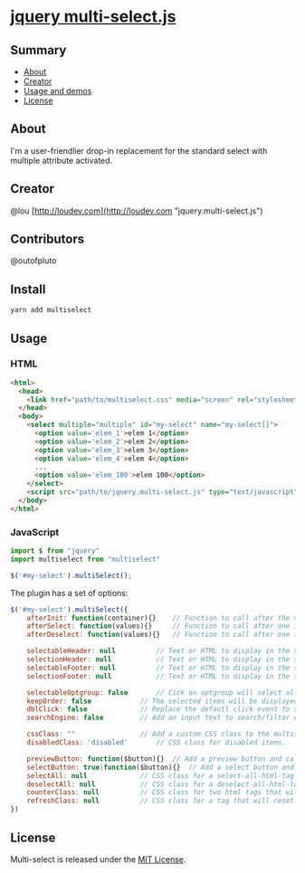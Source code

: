 # [jquery multi-select.js](http://loudev.com/)

## Summary

- [About](#about)
- [Creator](#creator)
- [Usage and demos](#usage)
- [License](#license)

## About
I'm a user-friendlier drop-in replacement for the standard select with multiple attribute activated.

## Creator
@lou [http://loudev.com](http://loudev.com "jquery.multi-select.js")

## Contributors
@outofpluto

## Install

```sh
yarn add multiselect
```

## Usage

### HTML

```html
<html>
  <head>
    <link href="path/to/multiselect.css" media="screen" rel="stylesheet" type="text/css">
  </head>
  <body>
    <select multiple="multiple" id="my-select" name="my-select[]">
      <option value='elem_1'>elem 1</option>
      <option value='elem_2'>elem 2</option>
      <option value='elem_3'>elem 3</option>
      <option value='elem_4'>elem 4</option>
      ...
      <option value='elem_100'>elem 100</option>
    </select>
    <script src="path/to/jquery.multi-select.js" type="text/javascript"></script>
  </body>
</html>
```


### JavaScript

```JavaScript
import $ from "jquery"
import multiselect from "multiselect"

$('#my-select').multiSelect();
```

The plugin has a set of options:

```JavaScript
$('#my-select').multiSelect({
	afterInit: function(container){}	// Function to call after the multiSelect initilization.
	afterSelect: function(values){} 	// Function to call after one item is selected.
	afterDeselect: function(values){} 	// Function to call after one item is deselected.

	selectableHeader: null			// Text or HTML to display in the selectable header.
	selectionHeader: null			// Text or HTML to display in the selection header.
	selectableFooter: null			// Text or HTML to display in the selectable footer.
	selectionFooter: null 			// Text or HTML to display in the selection footer.

	selectableOptgroup: false		// Cick on optgroup will select all nested options when set to true.
	keepOrder: false 			// The selected items will be displayed in the same order than they are selected.
	dblClick: false 			// Replace the defautl click event to select items by the dblclick one.
	searchEngine: false			// Add an input text to search/filter elements

	cssClass: ""				// Add a custom CSS class to the multiselect container.
	disabledClass: 'disabled' 		// CSS class for disabled items.

	previewButton: function($button){}	// Add a preview button and call the function when clicked
	selectButton: true|function($button){}	// Add a select button and call the function when clicked. If set to true, the callback function is simply the select/deselect. If set to a function, it is called AFTER select/deselect. Note that the label itself is not clickable when the button is added
	selectAll: null				// CSS class for a select-all-html-tag that has been added into the DOM (with selectableFooter or selectableHeader for instance)
	deselectAll: null			// CSS class for a deselect-all-html-tag that has been added into the DOM (with selectableFooter or selectableHeader for instance)
	counterClass: null			// CSS class for two html tags that will contain the numbers of elements available in each list. They must be in the ms-container so they should be created using selectableFooter or selectableHeader)
	refreshClass: null			// CSS class for a tag that will reset the selection as it was when the page was first loaded
})
```


## License
Multi-select is released under the [MIT License](http://opensource.org/licenses/MIT "MIT License").
